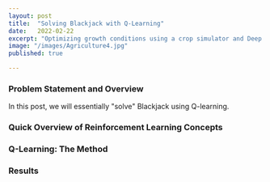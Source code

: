 ```yaml
---
layout: post
title:  "Solving Blackjack with Q-Learning"
date:   2022-02-22
excerpt: "Optimizing growth conditions using a crop simulator and Deep Reinforcement Learning (DRL)"
image: "/images/Agriculture4.jpg"
published: true

---
```


### Problem Statement and Overview

In this post, we will essentially "solve" Blackjack using Q-learning. 



### Quick Overview of Reinforcement Learning Concepts



### Q-Learning: The Method



### Results



